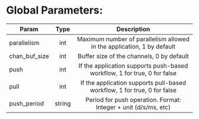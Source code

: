 # Global Parameters:
| Param         |  Type  |                               Description                                |
|---------------|:------:|:------------------------------------------------------------------------:|
| parallelism   |  int   |  Maximum number of parallelism allowed in the application, 1 by default  |
| chan_buf_size |  int   |                Buffer size of the channels, 0 by default                 |
| push          |  int   | If the application supports push-based workflow, 1 for true, 0 for false |
| pull          |  int   | If the application supports pull-based workflow, 1 for true, 0 for false |
| push_period   | string |     Period for push operation. Format: Integer + unit (d/s/ms, etc)      |